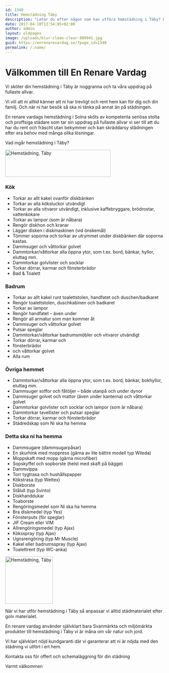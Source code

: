 ```yaml
---
id: 1340
title: Hemstädning Täby
description: "Letar du efter någon som kan utföra hemstädning i Täby? Låt oss göra det åt dig!"
date: 2017-04-10T13:54:05+02:00
author: admin
layout: oldpages
image: /uploads/blur-clean-clear-989941.jpg
guid: https://enrenarevardag.se/?page_id=1340
permalink: /:name/
---
```


# Välkommen till En Renare Vardag 

Vi sköter din hemstädning i Täby är noggranna och ta våra uppdrag på fullaste allvar.

Vi vill att ni alltid känner att ni har trevligt och rent hem kan för dig och din familj. Och när ni har besök så ska ni tänka på annat än på städningen.


En renare vardags hemstädning i Solna sköts av kompetenta seriösa stolta och proffsiga städare som tar sin uppdrag på fullaste allvar vi ser till att du har du rent och fräscht utan bekymmer och kan skräddarsy städningen efter era behov med många olika lösningar.

Vad ingår hemstädning i Täby?

<a href="https://enrenarevardag.se/pris/"><img class="alignnone wp-image-1341" src="https://enrenarevardag.se/wp-content/uploads/2017/04/En-Rensare-Pris-768x197-2-300x77.png" alt="Hemstädning, Täby " width="335" height="86" srcset="https://enrenarevardag.se/wp-content/uploads/2017/04/En-Rensare-Pris-768x197-2-300x77.png 300w, https://enrenarevardag.se/wp-content/uploads/2017/04/En-Rensare-Pris-768x197-2.png 768w" sizes="(max-width: 335px) 100vw, 335px" /></a>

### Kök

  * Torkar av allt kakel ovanför diskbänken
  * Torkar av alla köksluckor utvändigt
  * Torkar av alla vitvaror utvändigt, inklusive kaffebryggare, brödrostar, vattenkokare
  * Torkar av lampor (som är nåbara)
  * Rengör diskhon och kranar
  * Lägger disken i diskmaskinen (vid önskemål)
  * Tömmer soporna och torkar av utrymmet under diskbänken där soporna kastas.
  * Dammsuger och våttorkar golvet
  * Dammtorkar/våttorkar alla öppna ytor, som t.ex. bord, bänkar, hyllor, eluttag mm.
  * Dammtorkar golvlister och socklar
  * Torkar dörrar, karmar och fönsterbrädor
  * Bad & Toalett

### Badrum

  * Torkar av allt kakel runt toalettstolen, handfatet och duschen/badkaret
  * Rengör toalettstolen, duschkabinen och badkaret
  * Torkar av lampor
  * Rengör handfatet – även under
  * Rengör all armatur som man kommer åt
  * Dammsuger och våttorkar golvet
  * Putsar speglar
  * Dammtorkar/våttorkar badrumsmöbler och vitvaror utvändigt
  * Torkar dörrar, karmar och
  * fönsterbrädor
  * och våttorkar golvet
  * Alla rum

### Övriga hemmet

  * Dammtorkar/våttorkar alla öppna ytor, som t.ex. bord, bänkar, bokhyllor, eluttag mm.
  * Dammsuger soffor och fåtöljer – både utanpå och under dynor
  * Dammsuger golvet och mattor (även under kanterna) och våttorkar golvet
  * Dammtorkar golvlister och socklar och lampor (som är nåbara)
  * Dammtorkar tavellister och putsar speglar
  * Torkar dörrar, karmar och fönsterbrädor
  * Städredskap som Ni ska ha hemma

### Detta ska ni ha hemma

  * Dammsugare (dammsugarpåsar)
  * En skurhink med moppress (gärna av lite bättre modell typ Wileda)
  * Moppskaft med mopp (gärna microfiber)
  * Sopskyffel och sopborste (helst med skaft på bägge)
  * Dammvippa
  * Torr tygtrasa och hushållspapper
  * Kökstrasa (typ Wettex)
  * Diskborste
  * Stålull (typ Svinto)
  * Diskhanddukar
  * Toaborste
  * Rengöringsmedel som Ni ska ha hemma
  * Bra diskmedel (typ Yes)
  * Fönsterputs (för speglar)
  * JIF Cream eller VIM
  * Allrengöringsmedel (typ Ajax)
  * Köksspray (typ Ajax)
  * Ugnsrengöring (typ Mr Muscle)
  * Kakel eller badrumsspray (typ Ajax)
  * Toalettrent (typ WC-anka)

  <img class="alignnone size-full wp-image-1342" src="https://enrenarevardag.se/wp-content/uploads/2017/04/Flyttstädning-Stockholm-Solna-2.png" alt="Hemstädning, Täby " width="151" height="150" srcset="https://enrenarevardag.se/wp-content/uploads/2017/04/Flyttstädning-Stockholm-Solna-2.png 151w, https://enrenarevardag.se/wp-content/uploads/2017/04/Flyttstädning-Stockholm-Solna-2-150x150.png 150w, https://enrenarevardag.se/wp-content/uploads/2017/04/Flyttstädning-Stockholm-Solna-2-125x125.png 125w" sizes="(max-width: 151px) 100vw, 151px" />

  När vi har utför hemstädning i Täby så anpassar vi alltid städmaterialet efter golv materialet.

  En renare vardag använder självklart bara Svanmärkta och miljömärkta produkter till hemstädning i Täby vi är måna om vår natur och jord.

  Vi har självklart nöjd kundgaranti där vi garanterar att ni är nöjda med den städning vi utfört i ert hem.

  Kontakta oss för offert och schemaläggning för din städning

  Varmt välkommen
